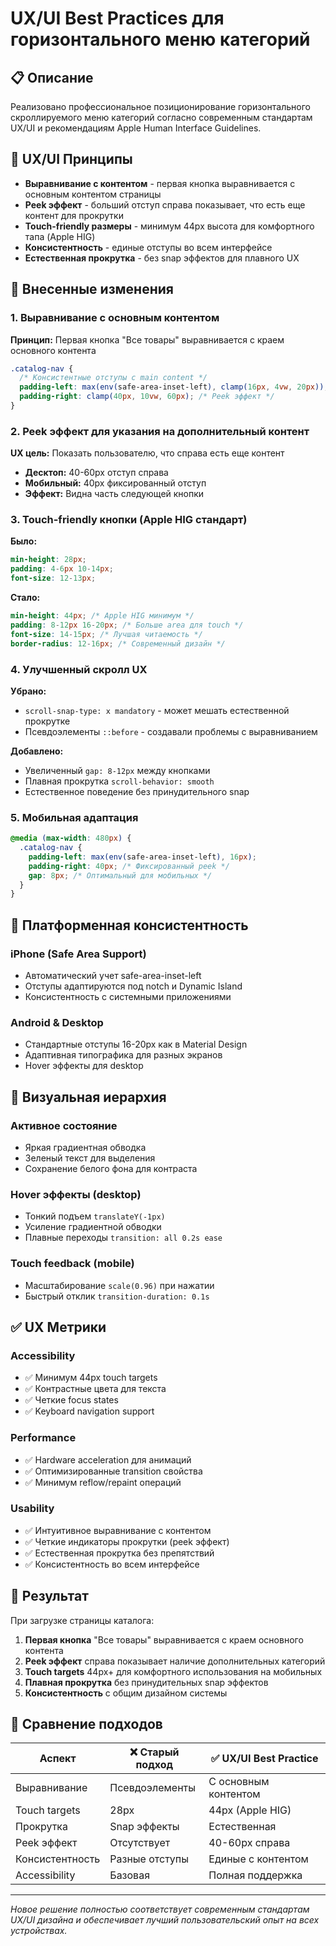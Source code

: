 # UX/UI Best Practices для горизонтального меню категорий

## 📋 Описание

Реализовано профессиональное позиционирование горизонтального скроллируемого меню категорий согласно современным стандартам UX/UI и рекомендациям Apple Human Interface Guidelines.

## 🎯 UX/UI Принципы

- **Выравнивание с контентом** - первая кнопка выравнивается с основным контентом страницы
- **Peek эффект** - больший отступ справа показывает, что есть еще контент для прокрутки
- **Touch-friendly размеры** - минимум 44px высота для комфортного тапа (Apple HIG)
- **Консистентность** - единые отступы во всем интерфейсе
- **Естественная прокрутка** - без snap эффектов для плавного UX

## 🔧 Внесенные изменения

### 1. Выравнивание с основным контентом

**Принцип:** Первая кнопка "Все товары" выравнивается с краем основного контента

```scss
.catalog-nav {
  /* Консистентные отступы с main content */
  padding-left: max(env(safe-area-inset-left), clamp(16px, 4vw, 20px));
  padding-right: clamp(40px, 10vw, 60px); /* Peek эффект */
}
```

### 2. Peek эффект для указания на дополнительный контент

**UX цель:** Показать пользователю, что справа есть еще контент

- **Десктоп:** 40-60px отступ справа
- **Мобильный:** 40px фиксированный отступ
- **Эффект:** Видна часть следующей кнопки

### 3. Touch-friendly кнопки (Apple HIG стандарт)

**Было:**
```scss
min-height: 28px;
padding: 4-6px 10-14px;
font-size: 12-13px;
```

**Стало:**
```scss
min-height: 44px; /* Apple HIG минимум */
padding: 8-12px 16-20px; /* Больше area для touch */
font-size: 14-15px; /* Лучшая читаемость */
border-radius: 12-16px; /* Современный дизайн */
```

### 4. Улучшенный скролл UX

**Убрано:**
- `scroll-snap-type: x mandatory` - может мешать естественной прокрутке
- Псевдоэлементы `::before` - создавали проблемы с выравниванием

**Добавлено:**
- Увеличенный `gap: 8-12px` между кнопками
- Плавная прокрутка `scroll-behavior: smooth`
- Естественное поведение без принудительного snap

### 5. Мобильная адаптация

```scss
@media (max-width: 480px) {
  .catalog-nav {
    padding-left: max(env(safe-area-inset-left), 16px);
    padding-right: 40px; /* Фиксированный peek */
    gap: 8px; /* Оптимальный для мобильных */
  }
}
```

## 📱 Платформенная консистентность

### iPhone (Safe Area Support)
- Автоматический учет safe-area-inset-left
- Отступы адаптируются под notch и Dynamic Island
- Консистентность с системными приложениями

### Android & Desktop
- Стандартные отступы 16-20px как в Material Design
- Адаптивная типографика для разных экранов
- Hover эффекты для desktop

## 🎨 Визуальная иерархия

### Активное состояние
- Яркая градиентная обводка
- Зеленый текст для выделения
- Сохранение белого фона для контраста

### Hover эффекты (desktop)
- Тонкий подъем `translateY(-1px)`
- Усиление градиентной обводки
- Плавные переходы `transition: all 0.2s ease`

### Touch feedback (mobile)
- Масштабирование `scale(0.96)` при нажатии
- Быстрый отклик `transition-duration: 0.1s`

## ✅ UX Метрики

### Accessibility
- ✅ Минимум 44px touch targets
- ✅ Контрастные цвета для текста
- ✅ Четкие focus states
- ✅ Keyboard navigation support

### Performance
- ✅ Hardware acceleration для анимаций
- ✅ Оптимизированные transition свойства
- ✅ Минимум reflow/repaint операций

### Usability
- ✅ Интуитивное выравнивание с контентом
- ✅ Четкие индикаторы прокрутки (peek эффект)
- ✅ Естественная прокрутка без препятствий
- ✅ Консистентность во всем интерфейсе

## 🚀 Результат

При загрузке страницы каталога:

1. **Первая кнопка** "Все товары" выравнивается с краем основного контента
2. **Peek эффект** справа показывает наличие дополнительных категорий
3. **Touch targets** 44px+ для комфортного использования на мобильных
4. **Плавная прокрутка** без принудительных snap эффектов
5. **Консистентность** с общим дизайном системы

## 📏 Сравнение подходов

| Аспект | ❌ Старый подход | ✅ UX/UI Best Practice |
|--------|------------------|------------------------|
| Выравнивание | Псевдоэлементы | С основным контентом |
| Touch targets | 28px | 44px (Apple HIG) |
| Прокрутка | Snap эффекты | Естественная |
| Peek эффект | Отсутствует | 40-60px справа |
| Консистентность | Разные отступы | Единые с контентом |
| Accessibility | Базовая | Полная поддержка |

---

*Новое решение полностью соответствует современным стандартам UX/UI дизайна и обеспечивает лучший пользовательский опыт на всех устройствах.* 